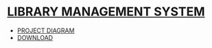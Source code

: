 # [LIBRARY MANAGEMENT SYSTEM](https://github.com/Tahsin000/PROJECT/tree/main/HHJN_3rd_Semester/library%20management%20system)
- [PROJECT DIAGRAM](https://github.com/Tahsin000/PROJECT/blob/main/HHJN_3rd_Semester/library%20management%20system/library%20management%20system.pdf)
- [DOWNLOAD](https://github.com/Tahsin000/PROJECT/blob/main/HHJN_3rd_Semester/library%20management%20system/library%20management%20system.rar?raw=true)
